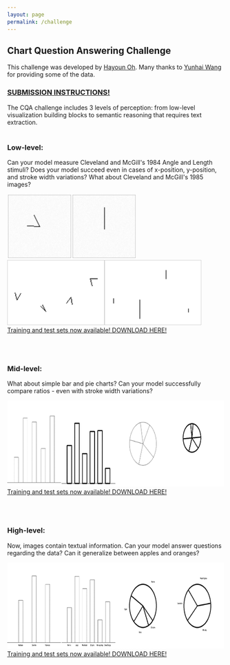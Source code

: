 ```yaml
---
layout: page
permalink: /challenge
---
```


<h2>Chart Question Answering Challenge</h2>

This challenge was developed by <a href="https://www.linkedin.com › hayoun-oh-49a688205" target="_blank">Hayoun Oh</a>. Many thanks to <a href="http://www.yunhaiwang.net/" target="_blank">Yunhai Wang</a> for providing some of the data.

<h3><a class="bluetext" href="https://github.com/LE-V-EL/cqaw_submission" target="_blank">SUBMISSION INSTRUCTIONS!</a></h3>

The CQA challenge includes 3 levels of perception: from  low-level visualization building blocks to semantic reasoning that requires text extraction.<br><br>

<h3>Low-level:</h3> Can your model measure Cleveland and McGill's 1984 Angle and Length stimuli? Does your model succeed even in cases of x-position, y-position, and stroke width variations? What about Cleveland and McGill's 1985 images?

<img src='gfx/angle.png' style='height:150px'><img src='gfx/length.png' style='height:150px'><img src='gfx/4angle.png' style='height:149px;border:1px solid lightgray;'><img src='gfx/4length.png' style='height:149px;border:1px solid lightgray;'><br>
<a href="https://drive.google.com/file/d/1X1o8Mkn3t4rnZvAnUWABJMhByG8GFNc8/view?usp=sharing" target="_blank" class='bluetext'>Training and test sets now available! DOWNLOAD HERE!</a>

<br><br>

<h3>Mid-level:</h3> What about simple bar and pie charts? Can your model successfully compare ratios - even with stroke width variations?

<img src='gfx/wide_lev2.png' style='height:200px'><br>
<a href="https://drive.google.com/file/d/1o6EMJjpiLnvVzftOB_FJlzYid-QbJI6N/view?usp=sharing" target="_blank" class='bluetext'>Training and test sets now available! DOWNLOAD HERE!</a>

<br><br>

<h3>High-level:</h3> Now, images contain textual information. Can your model answer questions regarding the data? Can it generalize between apples and oranges? 


<img src='gfx/wide_lev3.png' style='height:200px'><br>
<a href="https://drive.google.com/file/d/1zyqj6M5ug-57ohxmgTogCMrxb33_7w8x/view?usp=sharing" target="_blank" class='bluetext'>Training and test sets now available! DOWNLOAD HERE!</a>
